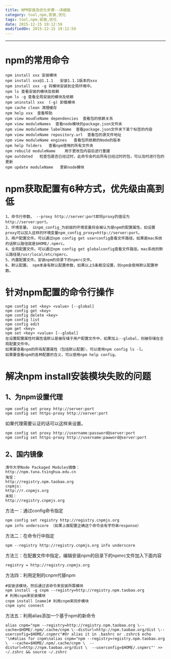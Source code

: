 ```yaml
---
title: NPM安装及优化步骤--详细版
category: tool,npm,安装,优化
tags: tool,npm,安装,优化
date: 2015-12-15 19:12:59
modifiedOn: 2015-12-15 19:12:59
---
```


----------

npm的常用命令
=============

    npm install xxx 安装模块  
    npm install xxx@1.1.1   安装1.1.1版本的xxx  
    npm install xxx -g 将模块安装到全局环境中。  
    npm ls 查看安装的模块及依赖  
    npm ls -g 查看全局安装的模块及依赖  
    npm uninstall xxx  (-g) 卸载模块  
    npm cache clean 清理缓存  
    npm help xxx  查看帮助  
    npm view moudleName dependencies  查看包的依赖关系  
    npm view moduleNames  查看node模块的package.json文件夹  
    npm view moduleName labelName  查看package.json文件夹下某个标签的内容  
    npm view moduleName repository.url  查看包的源文件地址  
    npm view moduleName engines   查看包所依赖的Node的版本  
    npm help folders   查看npm使用的所有文件夹  
    npm rebuild moduleName    用于更改包内容后进行重建  
    npm outdated   检查包是否已经过时，此命令会列出所有已经过时的包，可以及时进行包的更新  
    npm update moduleName   更新node模块  

npm获取配置有6种方式，优先级由高到低
=============

    1、命令行参数。 --proxy http://server:port即将proxy的值设为http://server:port。
    2、环境变量。 以npm_config_为前缀的环境变量将会被认为是npm的配置属性。如设置proxy可以加入这样的环境变量npm_config_proxy=http://server:port。
    3、用户配置文件。可以通过npm config get userconfig查看文件路径。如果是mac系统的话默认路径就是$HOME/.npmrc。
    4、全局配置文件。可以通过npm config get globalconfig查看文件路径。mac系统的默认路径是/usr/local/etc/npmrc。
    5、内置配置文件。安装npm的目录下的npmrc文件。
    6、默认配置。 npm本身有默认配置参数，如果以上5条都没设置，则npm会使用默认配置参数。

针对npm配置的命令行操作
=============

    npm config set <key> <value> [--global]
    npm config get <key>
    npm config delete <key>
    npm config list
    npm config edit
    npm get <key>
    npm set <key> <value> [--global]
    在设置配置属性时属性值默认是被存储于用户配置文件中，如果加上--global，则被存储在全局配置文件中。
    如果要查看npm的所有配置属性（包括默认配置），可以使用npm config ls -l。
    如果要查看npm的各种配置的含义，可以使用npm help config。
    
解决npm install安装模块失败的问题
=============


1、为npm设置代理
-------------
    npm config set proxy http://server:port
    npm config set https-proxy http://server:port
    
如果代理需要认证的话可以这样来设置。

    npm config set proxy http://username:password@server:port
    npm config set https-proxy http://username:pawword@server:port
    
2、国内镜像
-------------

    清华大学Node Packaged Modules镜像：
    http://npm.tuna.tsinghua.edu.cn
    淘宝：
    http://registry.npm.taobao.org
    cnpmjs:
    http://r.cnpmjs.org
    未知：
    http://registry.cnpmjs.org
    
方法一：通过config命令指定

    npm config set registry http://registry.cnpmjs.org 
    npm info underscore （如果上面配置正确这个命令会有字符串response）
    
方法二：在命令行中指定

    npm --registry http://registry.cnpmjs.org info underscore
    
方法三：在配置文件中指定，编辑安装npm的目录下的npmrc文件加入下面内容

    registry = http://registry.cnpmjs.org
    
方法四：利用定制的cnpm代替npm

    #安装该模块，然后通过该命令来安装所需模块
    npm install -g cnpm --registry=http://registry.npm.taobao.org
    # 利用cnpm来安装模块
    cnpm install [name]# 利用cnpm来同步模块
    cnpm sync connect
    
方法五：利用alias添加一个基于npm的新命令

    alias cnpm="npm --registry=http://registry.npm.taobao.org \--cache=$HOME/.npm/.cache/cnpm \--disturl=http://npm.taobao.org/dist \--userconfig=$HOME/.cnpmrc"#Or alias it in .bashrc or .zshrc$ echo '\n#alias for cnpm\nalias cnpm="npm --registry=registry.npm.taobao.org \  --cache=$HOME/.npm/.cache/cnpm \  --disturl=http://npm.taobao.org/dist \  --userconfig=$HOME/.cnpmrc"' >> ~/.zshrc && source ~/.zshrc